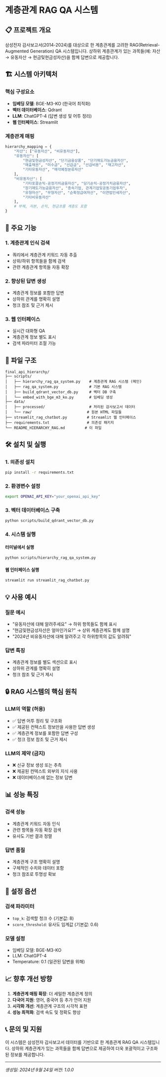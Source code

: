 # 계층관계 RAG QA 시스템

## 📋 프로젝트 개요

삼성전자 감사보고서(2014-2024)를 대상으로 한 계층관계를 고려한 RAG(Retrieval-Augmented Generation) QA 시스템입니다. 상하위 계층관계가 있는 과목들(예: 자산 → 유동자산 → 현금및현금성자산)을 함께 답변으로 제공합니다.

## 🏗️ 시스템 아키텍처

### 핵심 구성요소
- **임베딩 모델**: BGE-M3-KO (한국어 최적화)
- **벡터 데이터베이스**: Qdrant
- **LLM**: ChatGPT-4 (답변 생성 및 어투 정리)
- **웹 인터페이스**: Streamlit

### 계층관계 매핑
```python
hierarchy_mapping = {
    "자산": ["유동자산", "비유동자산"],
    "유동자산": [
        "현금및현금성자산", "단기금융상품", "단기매도가능금융자산", 
        "매출채권", "미수금", "선급금", "선급비용", "재고자산", 
        "기타유동자산", "매각예정분류자산"
    ],
    "비유동자산": [
        "기타포괄손익-공정가치금융자산", "당기손익-공정가치금융자산",
        "장기매도가능금융자산", "종속기업, 관계기업및공동기업투자",
        "유형자산", "무형자산", "순확정급여자산", "이연법인세자산",
        "기타비유동자산"
    ],
    # 부채, 자본, 손익, 현금흐름 계층도 포함
}
```

## 🚀 주요 기능

### 1. 계층관계 인식 검색
- 쿼리에서 계층관계 키워드 자동 추출
- 상위/하위 항목들을 함께 검색
- 관련 계층관계 항목들 자동 확장

### 2. 향상된 답변 생성
- 계층관계 정보를 포함한 답변
- 상하위 관계를 명확히 설명
- 청크 참조 및 근거 제시

### 3. 웹 인터페이스
- 실시간 대화형 QA
- 계층관계 정보 별도 표시
- 검색 파라미터 조절 가능

## 📁 파일 구조

```
final_api_hierarchy/
├── scripts/
│   ├── hierarchy_rag_qa_system.py    # 계층관계 RAG 시스템 (메인)
│   ├── rag_qa_system.py              # 기본 RAG 시스템
│   ├── build_qdrant_vector_db.py     # 벡터 DB 구축
│   └── embed_with_bge_m3_ko.py       # 임베딩 생성
├── data/
│   ├── processed/                    # 처리된 감사보고서 데이터
│   └── raw/                         # 원본 HTML 파일들
├── streamlit_rag_chatbot.py         # Streamlit 웹 인터페이스
├── requirements.txt                 # 의존성 패키지
└── README_HIERARCHY_RAG.md         # 이 파일
```

## 🛠️ 설치 및 실행

### 1. 의존성 설치
```bash
pip install -r requirements.txt
```

### 2. 환경변수 설정
```bash
export OPENAI_API_KEY="your_openai_api_key"
```

### 3. 벡터 데이터베이스 구축
```bash
python scripts/build_qdrant_vector_db.py
```

### 4. 시스템 실행

#### 터미널에서 실행
```bash
python scripts/hierarchy_rag_qa_system.py
```

#### 웹 인터페이스 실행
```bash
streamlit run streamlit_rag_chatbot.py
```

## 💡 사용 예시

### 질문 예시
- "유동자산에 대해 알려주세요" → 하위 항목들도 함께 표시
- "현금및현금성자산은 얼마인가요?" → 상위 계층관계도 함께 설명
- "2024년 비유동자산에 대해 알려주고 각 하위항목의 값도 알려줘"

### 답변 특징
- 계층관계 정보를 별도 섹션으로 표시
- 상하위 관계를 명확히 설명
- 청크 참조 및 근거 제시

## 🔒 RAG 시스템의 핵심 원칙

### LLM의 역할 (허용)
- ✅ 답변 어투 정리 및 구조화
- ✅ 제공된 컨텍스트 정보만을 사용한 답변 생성
- ✅ 계층관계 정보를 포함한 답변 구성
- ✅ 청크 정보 참조 및 근거 제시

### LLM의 제약 (금지)
- ❌ 신규 정보 생성 또는 추측
- ❌ 제공된 컨텍스트 외부의 지식 사용
- ❌ 데이터베이스에 없는 정보 답변

## 📊 성능 특징

### 검색 성능
- 계층관계 키워드 자동 인식
- 관련 항목들 자동 확장 검색
- 유사도 기반 결과 정렬

### 답변 품질
- 계층관계 구조 명확히 설명
- 구체적인 수치와 데이터 포함
- 청크 참조로 투명성 확보

## 🔧 설정 옵션

### 검색 파라미터
- `top_k`: 검색할 청크 수 (기본값: 8)
- `score_threshold`: 유사도 임계값 (기본값: 0.6)

### 모델 설정
- 임베딩 모델: BGE-M3-KO
- LLM: ChatGPT-4
- Temperature: 0.1 (일관된 답변을 위해)

## 📈 향후 개선 방향

1. **계층관계 매핑 확장**: 더 세밀한 계층관계 정의
2. **다국어 지원**: 영어, 중국어 등 추가 언어 지원
3. **시각화 개선**: 계층관계 구조의 시각적 표현
4. **성능 최적화**: 검색 속도 및 정확도 향상

## 📞 문의 및 지원

이 시스템은 삼성전자 감사보고서 데이터를 기반으로 한 계층관계 RAG QA 시스템입니다. 
상하위 계층관계가 있는 과목들을 함께 답변으로 제공하여 더욱 포괄적이고 구조화된 정보를 제공합니다.

---
*생성일: 2024년 9월 24일*
*버전: 1.0.0*
